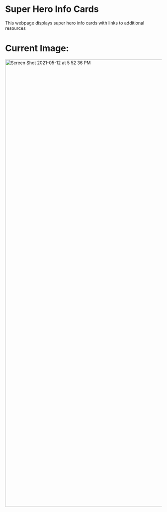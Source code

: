 # Super Hero Info Cards

This webpage displays super hero info cards with links to additional resources 

# Current Image: 

<img width="1440" alt="Screen Shot 2021-05-12 at 5 52 36 PM" src="https://user-images.githubusercontent.com/75183667/118005706-e8d29a00-b34a-11eb-89cb-9258d581f8c7.png">

